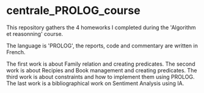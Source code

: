 # centrale_PROLOG_course

This repository gathers the 4 homeworks I completed during the 'Algorithm et reasonning' course. 

The language is 'PROLOG', the reports, code and commentary are written in French.

The first work is about Family relation and creating predicates.
The second work is about Recipies and Book management and creating predicates.
The third work is about constraints and how to implement them using PROLOG.
The last work is a bibliographical work on Sentiment Analysis using IA.
